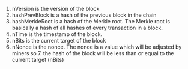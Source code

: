 
1. nVersion is the version of the block
2. hashPrevBlock is a hash of the previous block in the chain
3. hashMerkleRoot is a hash of the Merkle root. The Merkle root is basically a hash of all hashes of every transaction in a block.
4. nTime is the timestamp of the block.
5. nBits is the current target of the block
6. nNonce is the nonce. The nonce is a value which will be adjusted by miners so 7. the hash of the block will be less than or equal to the current target (nBits)